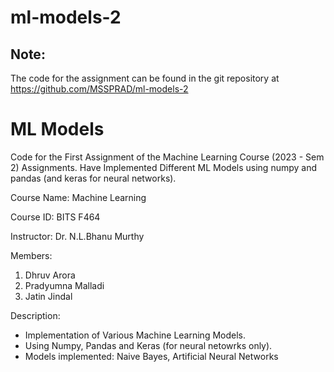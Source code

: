 # ml-models-2
## Note: 
The code for the assignment can be found in the git repository at https://github.com/MSSPRAD/ml-models-2

# ML Models

Code for the First Assignment of the Machine Learning Course (2023 - Sem 2) Assignments.
Have Implemented Different ML Models using numpy and pandas (and keras for neural networks).

Course Name: Machine Learning    

Course ID: BITS F464         

Instructor: Dr. N.L.Bhanu Murthy       

Members:
1) Dhruv Arora
2) Pradyumna Malladi
3) Jatin Jindal

Description:
- Implementation of Various Machine Learning Models.
- Using Numpy, Pandas and Keras (for neural netowrks only).
- Models implemented: Naive Bayes, Artificial Neural Networks 
